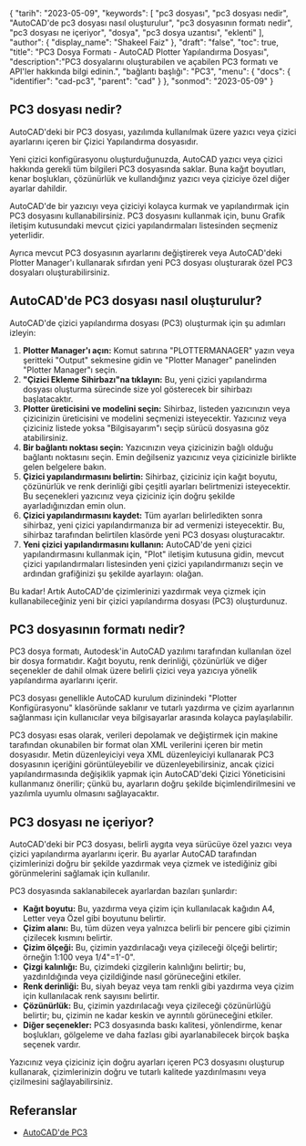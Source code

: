{
"tarih": "2023-05-09",
  "keywords": [
"pc3 dosyası",
"pc3 dosyası nedir",
"AutoCAD'de pc3 dosyası nasıl oluşturulur",
"pc3 dosyasının formatı nedir",
"pc3 dosyası ne içeriyor",
"dosya",
"pc3 dosya uzantısı",
"eklenti"
],
  "author": {
"display_name": "Shakeel Faiz"
},
"draft": "false",
"toc": true,
"title": "PC3 Dosya Formatı - AutoCAD Plotter Yapılandırma Dosyası",
  "description":"PC3 dosyalarını oluşturabilen ve açabilen PC3 formatı ve API'ler hakkında bilgi edinin.",
"bağlantı başlığı": "PC3",
  "menu": {
    "docs": {
      "identifier": "cad-pc3",
      "parent": "cad"
}
},
"sonmod": "2023-05-09"
}

## PC3 dosyası nedir?

AutoCAD'deki bir PC3 dosyası, yazılımda kullanılmak üzere yazıcı veya çizici ayarlarını içeren bir Çizici Yapılandırma dosyasıdır.

Yeni çizici konfigürasyonu oluşturduğunuzda, AutoCAD yazıcı veya çizici hakkında gerekli tüm bilgileri PC3 dosyasında saklar. Buna kağıt boyutları, kenar boşlukları, çözünürlük ve kullandığınız yazıcı veya çiziciye özel diğer ayarlar dahildir.

AutoCAD'de bir yazıcıyı veya çiziciyi kolayca kurmak ve yapılandırmak için PC3 dosyasını kullanabilirsiniz. PC3 dosyasını kullanmak için, bunu Grafik iletişim kutusundaki mevcut çizici yapılandırmaları listesinden seçmeniz yeterlidir.

Ayrıca mevcut PC3 dosyasının ayarlarını değiştirerek veya AutoCAD'deki Plotter Manager'ı kullanarak sıfırdan yeni PC3 dosyası oluşturarak özel PC3 dosyaları oluşturabilirsiniz.

## AutoCAD'de PC3 dosyası nasıl oluşturulur?

AutoCAD'de çizici yapılandırma dosyası (PC3) oluşturmak için şu adımları izleyin:

1. **Plotter Manager'ı açın:** Komut satırına "PLOTTERMANAGER" yazın veya şeritteki "Output" sekmesine gidin ve "Plotter Manager" panelinden "Plotter Manager"ı seçin.
2. **"Çizici Ekleme Sihirbazı"na tıklayın:** Bu, yeni çizici yapılandırma dosyası oluşturma sürecinde size yol gösterecek bir sihirbazı başlatacaktır.
3. **Plotter üreticisini ve modelini seçin:** Sihirbaz, listeden yazıcınızın veya çizicinizin üreticisini ve modelini seçmenizi isteyecektir. Yazıcınız veya çiziciniz listede yoksa "Bilgisayarım"ı seçip sürücü dosyasına göz atabilirsiniz.
4. **Bir bağlantı noktası seçin:** Yazıcınızın veya çizicinizin bağlı olduğu bağlantı noktasını seçin. Emin değilseniz yazıcınız veya çizicinizle birlikte gelen belgelere bakın.
5. **Çizici yapılandırmasını belirtin:** Sihirbaz, çiziciniz için kağıt boyutu, çözünürlük ve renk derinliği gibi çeşitli ayarları belirtmenizi isteyecektir. Bu seçenekleri yazıcınız veya çiziciniz için doğru şekilde ayarladığınızdan emin olun.
6. **Çizici yapılandırmasını kaydet:** Tüm ayarları belirledikten sonra sihirbaz, yeni çizici yapılandırmanıza bir ad vermenizi isteyecektir. Bu, sihirbaz tarafından belirtilen klasörde yeni PC3 dosyası oluşturacaktır.
7. **Yeni çizici yapılandırmasını kullanın:** AutoCAD'de yeni çizici yapılandırmasını kullanmak için, "Plot" iletişim kutusuna gidin, mevcut çizici yapılandırmaları listesinden yeni çizici yapılandırmanızı seçin ve ardından grafiğinizi şu şekilde ayarlayın: olağan.

Bu kadar! Artık AutoCAD'de çizimlerinizi yazdırmak veya çizmek için kullanabileceğiniz yeni bir çizici yapılandırma dosyası (PC3) oluşturdunuz.

## PC3 dosyasının formatı nedir?

PC3 dosya formatı, Autodesk'in AutoCAD yazılımı tarafından kullanılan özel bir dosya formatıdır. Kağıt boyutu, renk derinliği, çözünürlük ve diğer seçenekler de dahil olmak üzere belirli çizici veya yazıcıya yönelik yapılandırma ayarlarını içerir.

PC3 dosyası genellikle AutoCAD kurulum dizinindeki "Plotter Konfigürasyonu" klasöründe saklanır ve tutarlı yazdırma ve çizim ayarlarının sağlanması için kullanıcılar veya bilgisayarlar arasında kolayca paylaşılabilir.

PC3 dosyası esas olarak, verileri depolamak ve değiştirmek için makine tarafından okunabilen bir format olan XML verilerini içeren bir metin dosyasıdır. Metin düzenleyiciyi veya XML düzenleyiciyi kullanarak PC3 dosyasının içeriğini görüntüleyebilir ve düzenleyebilirsiniz, ancak çizici yapılandırmasında değişiklik yapmak için AutoCAD'deki Çizici Yöneticisini kullanmanız önerilir; çünkü bu, ayarların doğru şekilde biçimlendirilmesini ve yazılımla uyumlu olmasını sağlayacaktır.

## PC3 dosyası ne içeriyor?

AutoCAD'deki bir PC3 dosyası, belirli aygıta veya sürücüye özel yazıcı veya çizici yapılandırma ayarlarını içerir. Bu ayarlar AutoCAD tarafından çizimlerinizi doğru bir şekilde yazdırmak veya çizmek ve istediğiniz gibi görünmelerini sağlamak için kullanılır.

PC3 dosyasında saklanabilecek ayarlardan bazıları şunlardır:

- **Kağıt boyutu:** Bu, yazdırma veya çizim için kullanılacak kağıdın A4, Letter veya Özel gibi boyutunu belirtir.
- **Çizim alanı:** Bu, tüm düzen veya yalnızca belirli bir pencere gibi çizimin çizilecek kısmını belirtir.
- **Çizim ölçeği:** Bu, çizimin yazdırılacağı veya çizileceği ölçeği belirtir; örneğin 1:100 veya 1/4"=1'-0".
- **Çizgi kalınlığı:** Bu, çizimdeki çizgilerin kalınlığını belirtir; bu, yazdırıldığında veya çizildiğinde nasıl görüneceğini etkiler.
- **Renk derinliği:** Bu, siyah beyaz veya tam renkli gibi yazdırma veya çizim için kullanılacak renk sayısını belirtir.
- **Çözünürlük:** Bu, çizimin yazdırılacağı veya çizileceği çözünürlüğü belirtir; bu, çizimin ne kadar keskin ve ayrıntılı görüneceğini etkiler.
- **Diğer seçenekler:** PC3 dosyasında baskı kalitesi, yönlendirme, kenar boşlukları, gölgeleme ve daha fazlası gibi ayarlanabilecek birçok başka seçenek vardır.

Yazıcınız veya çiziciniz için doğru ayarları içeren PC3 dosyasını oluşturup kullanarak, çizimlerinizin doğru ve tutarlı kalitede yazdırılmasını veya çizilmesini sağlayabilirsiniz.

## Referanslar
* [AutoCAD'de PC3](https://www.autodesk.com/support/technical/article/caas/sfdcarticles/sfdcarticles/Creating-plotter-configuration-files-PC3.html)

